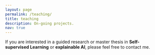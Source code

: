 ```yaml
---
layout: page
permalink: /teaching/
title: teaching
description: On-going projects.
nav: true
---
```


If you are interested in a guided research or master thesis in **Self-supervised Learning** or **explainable AI**, please
feel free to contact me.
